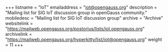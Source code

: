 +++
listname = "IoT"
emailaddress = "iot@opengauss.org"
description = "Mailing list for SIG IoT discussion group in openGauss community."
mobiledesc = "Mailing list for SIG IoT discussion group"
archive = "Archive"
websitelink = "https://mailweb.opengauss.org/postorius/lists/iot.opengauss.org"
archivelink = "https://mailweb.opengauss.org/hyperkitty/list/iot@opengauss.org"
weight =  11
+++